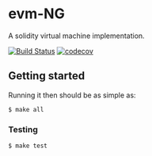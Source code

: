 # evm-NG

A solidity virtual machine implementation.

[![Build Status](https://circleci.com/gh/DSiSc/evm-NG/tree/master.svg?style=shield)](https://circleci.com/gh/DSiSc/evm-NG/tree/master)
[![codecov](https://codecov.io/gh/DSiSc/evm-NG/branch/master/graph/badge.svg)](https://codecov.io/gh/DSiSc/evm-NG)

## Getting started

Running it then should be as simple as:

```
$ make all
```

### Testing

```
$ make test
```

